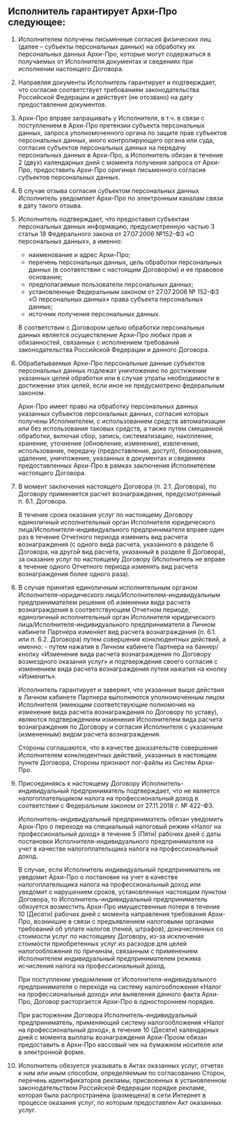 ## Исполнитель гарантирует Архи-Про следующее:

1. Исполнителем получены письменные согласия физических лиц (далее – субъекты персональных данных) на обработку их персональных данных Архи-Про, которые могут содержаться в получаемых от Исполнителя документах и сведениях при исполнении настоящего Договора.
1. Направляя документы Исполнитель гарантирует и подтверждает, что согласие соответствует требованиям законодательства Российской Федерации и действует (не отозвано) на дату предоставления документов.
1. Архи-Про вправе запрашивать у Исполнителя, в т.ч. в связи с поступлением в Архи-Про претензии субъекта персональных данных, запроса уполномоченного органа по защите прав субъектов персональных данных, иного контролирующего органа или суда, согласия субъектов персональных данных на передачу персональных данных в Архи-Про, а Исполнитель обязан в течение 2 (двух) календарных дней с момента получения запроса от Архи-Про, предоставить Архи-Про оригинал письменного согласия субъектов персональных данных.
1. В случае отзыва согласия субъектом персональных данных Исполнитель уведомляет Архи-Про по электронным каналам связи в дату такого отзыва.
1. Исполнитель подтверждает, что предоставил субъектам персональных данных информацию, предусмотренную частью 3 статьи 18 Федерального закона от 27.07.2006 №152-ФЗ «О персональных данных», а именно:

	* наименование и адрес Архи-Про;
	* перечень персональных данных, цель обработки персональных данных (в соответствии с настоящим Договором) и ее правовое основание;
	* предполагаемые пользователи персональных данных;
	* установленные Федеральным законом от 27.07.2006 № 152-ФЗ «О персональных данных» права субъекта персональных данных;
	* источник получения персональных данных. 
	
	В соответствии с Договором целью обработки персональных данных является осуществление Архи-Про любых прав и обязанностей, связанных с исполнением требований законодательства Российской Федерации и данного Договора. 
	
1. Обрабатываемые Архи-Про персональные данные субъектов персональных данных подлежат уничтожению по достижении указанных целей обработки или в случае утраты необходимости в достижении этих целей, если иное не предусмотрено федеральным законом. 

	Архи-Про имеет право на обработку персональных данных указанных субъектов персональных данных, согласия которых получены Исполнителем, с использованием средств автоматизации или без использования таковых средств, а также путем смешанной обработки, включая сбор, запись, систематизацию, накопление, хранение, уточнение (обновление, изменение), извлечение, использование, передачу (предоставление, доступ), блокирование, удаление, уничтожение, указанных в документах и сведениях предоставленных Архи-Про в рамках заключения Исполнителем настоящего Договора.
33.	В момент заключения настоящего Договора (п. 2.1. Договора), по Договору применяется расчет вознаграждения, предусмотренный п. 6.1. Договора. 

	В течение срока оказания услуг по настоящему Договору единоличный исполнительный орган Исполнителя юридического лица/Исполнителя-индивидуального предпринимателя вправе  один раз в течение Отчетного периода изменить вид расчета вознаграждения (с одного вида расчета, указанного в разделе 6 Договора, на другой вид расчета, указанный в разделе 6 Договора), за оказание услуг по настоящему Договору (Исполнитель не вправе в течение одного Отчетного периода изменять вид расчета вознаграждения более одного раза). 
34.	В случае принятия единоличным исполнительным органом Исполнителя-юридического лица/Исполнителем-индивидуальным предпринимателем решения об изменении вида расчета вознаграждения в соответствующем Отчетном периоде, единоличный исполнительный орган Исполнителя юридического лица/Исполнителя-индивидуального предпринимателя в Личном кабинете Партнера изменяет вид расчета вознаграждения (п. 6.1. или п. 6.2. Договора) путем совершения конклюдентных действий, а именно: - путем нажатия в Личном кабинете Партнера на баннер/кнопку «Изменение вида расчета вознаграждения по Договору возмездного оказания услуг» и подтверждения своего согласия с изменением вида расчета вознаграждения путем нажатия на кнопку «Изменить». 

	Исполнитель гарантирует и заверяет, что указанные выше действия в Личном кабинете Партнера выполняются уполномоченным лицом Исполнителя (имеющим соответствующие полномочия на изменение вида расчета вознаграждения по Договору по уставу), являются подтверждением изменения Исполнителем вида расчета вознаграждения по Договору и согласия Исполнителя с указанным (измененным) видом расчета вознаграждения. 
	
	Стороны соглашаются, что в качестве доказательств совершения Исполнителем конклюдентных действий, указанных в настоящем пункте Договора, Стороны признают лог-файлы из Систем Архи-Про.
35.	Присоединяясь к настоящему Договору Исполнитель-индивидуальный предприниматель подтверждает, что не является налогоплательщиком налога на профессиональный доход в соответствии с Федеральным законом от 27.11.2018 г. № 422-ФЗ. 

	Исполнитель-индивидуальный предприниматель обязан уведомить Архи-Про о переходе на специальный налоговый режим «Налог на профессиональный доход» в течение 5 (Пяти) рабочих дней с даты постановки Исполнителя-индивидуального предпринимателя на учет в качестве налогоплательщика налога на профессиональный доход. 
	
	В случае, если Исполнитель индивидуальный предприниматель не уведомит Архи-Про о постановке на учет в качестве налогоплательщика налога на профессиональный доход или уведомит с нарушением сроков, установленных настоящим пунктом Договора, то Исполнитель-индивидуальный предприниматель обязуется возместить Архи-Про имущественные потери в течение 10 (Десяти) рабочих дней с момента направления требования Архи-Про, возникшие в связи с предъявлением налоговыми органами требований об уплате налогов (пеней, штрафов), доначисленных со стоимости услуг по настоящему Договору, из-за исключения стоимости приобретенных услуг из расходов для целей налогообложения по причинам, связанным с применением Исполнителем индивидуальный предпринимателем режима исчисления налога на профессиональный доход.
	
	При поступлении уведомления от Исполнителя-индивидуального предпринимателя о переходе на систему налогообложения «Налог на профессиональный доход» или выявления данного факта Архи-Про, Договор расторгается Архи-Про в одностороннем порядке.
	
	При расторжении Договора  Исполнитель-индивидуальный предприниматель, применяющий систему налогообложения «Налог на профессиональный доход», в течение 10 (Десяти) календарных дней с момента выплаты вознаграждения Архи-Проом обязан предоставить в Архи-Про кассовый чек на бумажном носителе или в электронной форме. 
	
36.	Исполнитель обязуется указывать в Актах оказанных услуг, отчетах к ним или иным способом, определяемым по согласованию Сторон, перечень идентификаторов рекламы, присвоенных в установленном законодательством Российской Федерации порядке рекламе, которая была распространена (размещена) в сети Интернет в процессе оказания услуг, по которым предоставлен Акт оказанных услуг.

